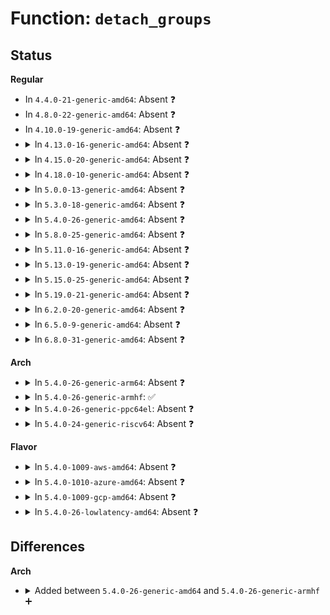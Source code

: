 # Function: <code>detach_groups</code>

## Status
<b>Regular</b>
<ul>
<li>
In <code>4.4.0-21-generic-amd64</code>: Absent ❓
</li>
<li>
In <code>4.8.0-22-generic-amd64</code>: Absent ❓
</li>
<li>
In <code>4.10.0-19-generic-amd64</code>: Absent ❓
</li>
<li>
<details>
<summary>In <code>4.13.0-16-generic-amd64</code>: Absent ❓</summary>

```json
{
  "name": "detach_groups",
  "collision_type": "Unique Static",
  "inline_type": "Selective",
  "funcs": [
    {
      "addr": 18446744071581858480,
      "name": "detach_groups",
      "external": false,
      "loc": "fs/configfs/dir.c:620",
      "file": "fs/configfs/dir.c",
      "inline": "not declared, inlined",
      "caller_inline": [],
      "caller_func": [
        "fs/configfs/dir.c:configfs_detach_group"
      ]
    }
  ],
  "symbols": [
    {
      "addr": 18446744071581858480,
      "name": "detach_groups.isra.23",
      "section": ".text",
      "bind": "STB_LOCAL",
      "size": 233
    }
  ]
}
```
</details>
</li>
<li>
<details>
<summary>In <code>4.15.0-20-generic-amd64</code>: Absent ❓</summary>

```json
{
  "name": "detach_groups",
  "collision_type": "Unique Static",
  "inline_type": "Selective",
  "funcs": [
    {
      "addr": 18446744071582008368,
      "name": "detach_groups",
      "external": false,
      "loc": "fs/configfs/dir.c:620",
      "file": "fs/configfs/dir.c",
      "inline": "not declared, inlined",
      "caller_inline": [],
      "caller_func": [
        "fs/configfs/dir.c:configfs_detach_group"
      ]
    }
  ],
  "symbols": [
    {
      "addr": 18446744071582008368,
      "name": "detach_groups.isra.23",
      "section": ".text",
      "bind": "STB_LOCAL",
      "size": 233
    }
  ]
}
```
</details>
</li>
<li>
<details>
<summary>In <code>4.18.0-10-generic-amd64</code>: Absent ❓</summary>

```json
{
  "name": "detach_groups",
  "collision_type": "Unique Static",
  "inline_type": "Selective",
  "funcs": [
    {
      "addr": 18446744071582195696,
      "name": "detach_groups",
      "external": false,
      "loc": "fs/configfs/dir.c:620",
      "file": "fs/configfs/dir.c",
      "inline": "not declared, inlined",
      "caller_inline": [],
      "caller_func": [
        "fs/configfs/dir.c:configfs_detach_group"
      ]
    }
  ],
  "symbols": [
    {
      "addr": 18446744071582195696,
      "name": "detach_groups.isra.27",
      "section": ".text",
      "bind": "STB_LOCAL",
      "size": 232
    }
  ]
}
```
</details>
</li>
<li>
<details>
<summary>In <code>5.0.0-13-generic-amd64</code>: Absent ❓</summary>

```json
{
  "name": "detach_groups",
  "collision_type": "Unique Static",
  "inline_type": "Selective",
  "funcs": [
    {
      "addr": 18446744071582290784,
      "name": "detach_groups",
      "external": false,
      "loc": "fs/configfs/dir.c:620",
      "file": "fs/configfs/dir.c",
      "inline": "not declared, inlined",
      "caller_inline": [],
      "caller_func": [
        "fs/configfs/dir.c:configfs_detach_group"
      ]
    }
  ],
  "symbols": [
    {
      "addr": 18446744071582290784,
      "name": "detach_groups.isra.28",
      "section": ".text",
      "bind": "STB_LOCAL",
      "size": 232
    }
  ]
}
```
</details>
</li>
<li>
<details>
<summary>In <code>5.3.0-18-generic-amd64</code>: Absent ❓</summary>

```json
{
  "name": "detach_groups",
  "collision_type": "Unique Static",
  "inline_type": "Selective",
  "funcs": [
    {
      "addr": 18446744071582457440,
      "name": "detach_groups",
      "external": false,
      "loc": "fs/configfs/dir.c:637",
      "file": "fs/configfs/dir.c",
      "inline": "not declared, inlined",
      "caller_inline": [],
      "caller_func": [
        "fs/configfs/dir.c:configfs_detach_group"
      ]
    }
  ],
  "symbols": [
    {
      "addr": 18446744071582457440,
      "name": "detach_groups.isra.0",
      "section": ".text",
      "bind": "STB_LOCAL",
      "size": 251
    }
  ]
}
```
</details>
</li>
<li>
<details>
<summary>In <code>5.4.0-26-generic-amd64</code>: Absent ❓</summary>

```json
{
  "name": "detach_groups",
  "collision_type": "Unique Static",
  "inline_type": "Selective",
  "funcs": [
    {
      "addr": 18446744071582557296,
      "name": "detach_groups",
      "external": false,
      "loc": "fs/configfs/dir.c:632",
      "file": "fs/configfs/dir.c",
      "inline": "not declared, inlined",
      "caller_inline": [],
      "caller_func": [
        "fs/configfs/dir.c:configfs_detach_group"
      ]
    }
  ],
  "symbols": [
    {
      "addr": 18446744071582557296,
      "name": "detach_groups.isra.0",
      "section": ".text",
      "bind": "STB_LOCAL",
      "size": 251
    }
  ]
}
```
</details>
</li>
<li>
<details>
<summary>In <code>5.8.0-25-generic-amd64</code>: Absent ❓</summary>

```json
{
  "name": "detach_groups",
  "collision_type": "Unique Static",
  "inline_type": "Selective",
  "funcs": [
    {
      "addr": 18446744071582864464,
      "name": "detach_groups",
      "external": false,
      "loc": "fs/configfs/dir.c:632",
      "file": "fs/configfs/dir.c",
      "inline": "not declared, inlined",
      "caller_inline": [],
      "caller_func": [
        "fs/configfs/dir.c:configfs_unregister_subsystem",
        "fs/configfs/dir.c:configfs_unregister_group",
        "fs/configfs/dir.c:configfs_rmdir"
      ]
    }
  ],
  "symbols": [
    {
      "addr": 18446744071582864464,
      "name": "detach_groups.isra.0",
      "section": ".text",
      "bind": "STB_LOCAL",
      "size": 281
    }
  ]
}
```
</details>
</li>
<li>
<details>
<summary>In <code>5.11.0-16-generic-amd64</code>: Absent ❓</summary>

```json
{
  "name": "detach_groups",
  "collision_type": "Unique Static",
  "inline_type": "Selective",
  "funcs": [
    {
      "addr": 18446744071582937456,
      "name": "detach_groups",
      "external": false,
      "loc": "fs/configfs/dir.c:633",
      "file": "fs/configfs/dir.c",
      "inline": "not declared, inlined",
      "caller_inline": [],
      "caller_func": [
        "fs/configfs/dir.c:configfs_unregister_subsystem",
        "fs/configfs/dir.c:configfs_unregister_group",
        "fs/configfs/dir.c:configfs_rmdir"
      ]
    }
  ],
  "symbols": [
    {
      "addr": 18446744071582937456,
      "name": "detach_groups.isra.0",
      "section": ".text",
      "bind": "STB_LOCAL",
      "size": 281
    }
  ]
}
```
</details>
</li>
<li>
<details>
<summary>In <code>5.13.0-19-generic-amd64</code>: Absent ❓</summary>

```json
{
  "name": "detach_groups",
  "collision_type": "Unique Static",
  "inline_type": "Selective",
  "funcs": [
    {
      "addr": 18446744071582964544,
      "name": "detach_groups",
      "external": false,
      "loc": "fs/configfs/dir.c:631",
      "file": "fs/configfs/dir.c",
      "inline": "not declared, inlined",
      "caller_inline": [],
      "caller_func": [
        "fs/configfs/dir.c:configfs_unregister_subsystem",
        "fs/configfs/dir.c:configfs_unregister_group",
        "fs/configfs/dir.c:configfs_rmdir"
      ]
    }
  ],
  "symbols": [
    {
      "addr": 18446744071582964544,
      "name": "detach_groups.isra.0",
      "section": ".text",
      "bind": "STB_LOCAL",
      "size": 281
    }
  ]
}
```
</details>
</li>
<li>
<details>
<summary>In <code>5.15.0-25-generic-amd64</code>: Absent ❓</summary>

```json
{
  "name": "detach_groups",
  "collision_type": "Unique Static",
  "inline_type": "Selective",
  "funcs": [
    {
      "addr": 18446744071583299184,
      "name": "detach_groups",
      "external": false,
      "loc": "fs/configfs/dir.c:614",
      "file": "fs/configfs/dir.c",
      "inline": "not declared, inlined",
      "caller_inline": [],
      "caller_func": [
        "fs/configfs/dir.c:configfs_unregister_subsystem",
        "fs/configfs/dir.c:configfs_unregister_group",
        "fs/configfs/dir.c:configfs_rmdir"
      ]
    }
  ],
  "symbols": [
    {
      "addr": 18446744071583299184,
      "name": "detach_groups.isra.0",
      "section": ".text",
      "bind": "STB_LOCAL",
      "size": 281
    }
  ]
}
```
</details>
</li>
<li>
<details>
<summary>In <code>5.19.0-21-generic-amd64</code>: Absent ❓</summary>

```json
{
  "name": "detach_groups",
  "collision_type": "Unique Static",
  "inline_type": "Selective",
  "funcs": [
    {
      "addr": 18446744071583807456,
      "name": "detach_groups",
      "external": false,
      "loc": "fs/configfs/dir.c:614",
      "file": "fs/configfs/dir.c",
      "inline": "not declared, inlined",
      "caller_inline": [],
      "caller_func": [
        "fs/configfs/dir.c:configfs_unregister_subsystem",
        "fs/configfs/dir.c:configfs_unregister_group",
        "fs/configfs/dir.c:configfs_rmdir"
      ]
    }
  ],
  "symbols": [
    {
      "addr": 18446744071583807456,
      "name": "detach_groups.isra.0",
      "section": ".text",
      "bind": "STB_LOCAL",
      "size": 277
    }
  ]
}
```
</details>
</li>
<li>
<details>
<summary>In <code>6.2.0-20-generic-amd64</code>: Absent ❓</summary>

```json
{
  "name": "detach_groups",
  "collision_type": "Unique Static",
  "inline_type": "Selective",
  "funcs": [
    {
      "addr": 18446744071584428704,
      "name": "detach_groups",
      "external": false,
      "loc": "fs/configfs/dir.c:616",
      "file": "fs/configfs/dir.c",
      "inline": "not declared, inlined",
      "caller_inline": [],
      "caller_func": [
        "fs/configfs/dir.c:configfs_unregister_subsystem",
        "fs/configfs/dir.c:configfs_unregister_group",
        "fs/configfs/dir.c:configfs_rmdir"
      ]
    }
  ],
  "symbols": [
    {
      "addr": 18446744071584428704,
      "name": "detach_groups.isra.0",
      "section": ".text",
      "bind": "STB_LOCAL",
      "size": 277
    }
  ]
}
```
</details>
</li>
<li>
<details>
<summary>In <code>6.5.0-9-generic-amd64</code>: Absent ❓</summary>

```json
{
  "name": "detach_groups",
  "collision_type": "Unique Static",
  "inline_type": "Selective",
  "funcs": [
    {
      "addr": 18446744071584657440,
      "name": "detach_groups",
      "external": false,
      "loc": "fs/configfs/dir.c:616",
      "file": "fs/configfs/dir.c",
      "inline": "not declared, inlined",
      "caller_inline": [],
      "caller_func": [
        "fs/configfs/dir.c:configfs_unregister_subsystem",
        "fs/configfs/dir.c:configfs_unregister_group",
        "fs/configfs/dir.c:configfs_rmdir"
      ]
    }
  ],
  "symbols": [
    {
      "addr": 18446744071584657440,
      "name": "detach_groups.isra.0",
      "section": ".text",
      "bind": "STB_LOCAL",
      "size": 277
    }
  ]
}
```
</details>
</li>
<li>
<details>
<summary>In <code>6.8.0-31-generic-amd64</code>: Absent ❓</summary>

```json
{
  "name": "detach_groups",
  "collision_type": "Unique Static",
  "inline_type": "Selective",
  "funcs": [
    {
      "addr": 18446744071584890160,
      "name": "detach_groups",
      "external": false,
      "loc": "fs/configfs/dir.c:616",
      "file": "fs/configfs/dir.c",
      "inline": "not declared, inlined",
      "caller_inline": [],
      "caller_func": [
        "fs/configfs/dir.c:configfs_unregister_subsystem",
        "fs/configfs/dir.c:configfs_unregister_group",
        "fs/configfs/dir.c:configfs_rmdir"
      ]
    }
  ],
  "symbols": [
    {
      "addr": 18446744071584890160,
      "name": "detach_groups.isra.0",
      "section": ".text",
      "bind": "STB_LOCAL",
      "size": 280
    }
  ]
}
```
</details>
</li>
</ul>
<b>Arch</b>
<ul>
<li>
<details>
<summary>In <code>5.4.0-26-generic-arm64</code>: Absent ❓</summary>

```json
{
  "name": "detach_groups",
  "collision_type": "Unique Static",
  "inline_type": "Selective",
  "funcs": [
    {
      "addr": 18446603336494197104,
      "name": "detach_groups",
      "external": false,
      "loc": "fs/configfs/dir.c:632",
      "file": "fs/configfs/dir.c",
      "inline": "not declared, inlined",
      "caller_inline": [],
      "caller_func": [
        "fs/configfs/dir.c:configfs_detach_group"
      ]
    }
  ],
  "symbols": [
    {
      "addr": 18446603336494197104,
      "name": "detach_groups.isra.0",
      "section": ".text",
      "bind": "STB_LOCAL",
      "size": 316
    }
  ]
}
```
</details>
</li>
<li>
<details>
<summary>In <code>5.4.0-26-generic-armhf</code>: ✅</summary>

```c
void detach_groups(struct config_group * group)
```

```json
{
  "name": "detach_groups",
  "collision_type": "Unique Static",
  "inline_type": "No",
  "funcs": [
    {
      "addr": 3227633140,
      "name": "detach_groups",
      "external": false,
      "loc": "fs/configfs/dir.c:632",
      "file": "fs/configfs/dir.c",
      "inline": "seen, unknown",
      "caller_inline": [],
      "caller_func": [
        "fs/configfs/dir.c:configfs_detach_group"
      ]
    }
  ],
  "symbols": [
    {
      "addr": 3227633140,
      "name": "detach_groups",
      "section": ".text",
      "bind": "STB_LOCAL",
      "size": 236
    }
  ]
}
```
</details>
</li>
<li>
<details>
<summary>In <code>5.4.0-26-generic-ppc64el</code>: Absent ❓</summary>

```json
{
  "name": "detach_groups",
  "collision_type": "Unique Static",
  "inline_type": "Selective",
  "funcs": [
    {
      "addr": 13835058055287890656,
      "name": "detach_groups",
      "external": false,
      "loc": "fs/configfs/dir.c:632",
      "file": "fs/configfs/dir.c",
      "inline": "not declared, inlined",
      "caller_inline": [],
      "caller_func": [
        "fs/configfs/dir.c:configfs_detach_group"
      ]
    }
  ],
  "symbols": [
    {
      "addr": 13835058055287890656,
      "name": "detach_groups.isra.0",
      "section": ".text",
      "bind": "STB_LOCAL",
      "size": 396
    }
  ]
}
```
</details>
</li>
<li>
<details>
<summary>In <code>5.4.0-24-generic-riscv64</code>: Absent ❓</summary>

```json
{
  "name": "detach_groups",
  "collision_type": "Unique Static",
  "inline_type": "Selective",
  "funcs": [
    {
      "addr": 18446743936273658292,
      "name": "detach_groups",
      "external": false,
      "loc": "fs/configfs/dir.c:632",
      "file": "fs/configfs/dir.c",
      "inline": "not declared, inlined",
      "caller_inline": [],
      "caller_func": [
        "fs/configfs/dir.c:configfs_detach_group"
      ]
    }
  ],
  "symbols": [
    {
      "addr": 18446743936273658292,
      "name": "detach_groups.isra.0",
      "section": ".text",
      "bind": "STB_LOCAL",
      "size": 302
    }
  ]
}
```
</details>
</li>
</ul>
<b>Flavor</b>
<ul>
<li>
<details>
<summary>In <code>5.4.0-1009-aws-amd64</code>: Absent ❓</summary>

```json
{
  "name": "detach_groups",
  "collision_type": "Unique Static",
  "inline_type": "Selective",
  "funcs": [
    {
      "addr": 18446744071582526032,
      "name": "detach_groups",
      "external": false,
      "loc": "fs/configfs/dir.c:632",
      "file": "fs/configfs/dir.c",
      "inline": "not declared, inlined",
      "caller_inline": [],
      "caller_func": [
        "fs/configfs/dir.c:configfs_detach_group"
      ]
    }
  ],
  "symbols": [
    {
      "addr": 18446744071582526032,
      "name": "detach_groups.isra.0",
      "section": ".text",
      "bind": "STB_LOCAL",
      "size": 251
    }
  ]
}
```
</details>
</li>
<li>
<details>
<summary>In <code>5.4.0-1010-azure-amd64</code>: Absent ❓</summary>

```json
{
  "name": "detach_groups",
  "collision_type": "Unique Static",
  "inline_type": "Selective",
  "funcs": [
    {
      "addr": 18446744071582463200,
      "name": "detach_groups",
      "external": false,
      "loc": "fs/configfs/dir.c:632",
      "file": "fs/configfs/dir.c",
      "inline": "not declared, inlined",
      "caller_inline": [],
      "caller_func": [
        "fs/configfs/dir.c:configfs_detach_group"
      ]
    }
  ],
  "symbols": [
    {
      "addr": 18446744071582463200,
      "name": "detach_groups.isra.0",
      "section": ".text",
      "bind": "STB_LOCAL",
      "size": 251
    }
  ]
}
```
</details>
</li>
<li>
<details>
<summary>In <code>5.4.0-1009-gcp-amd64</code>: Absent ❓</summary>

```json
{
  "name": "detach_groups",
  "collision_type": "Unique Static",
  "inline_type": "Selective",
  "funcs": [
    {
      "addr": 18446744071582516512,
      "name": "detach_groups",
      "external": false,
      "loc": "fs/configfs/dir.c:632",
      "file": "fs/configfs/dir.c",
      "inline": "not declared, inlined",
      "caller_inline": [],
      "caller_func": [
        "fs/configfs/dir.c:configfs_detach_group"
      ]
    }
  ],
  "symbols": [
    {
      "addr": 18446744071582516512,
      "name": "detach_groups.isra.0",
      "section": ".text",
      "bind": "STB_LOCAL",
      "size": 251
    }
  ]
}
```
</details>
</li>
<li>
<details>
<summary>In <code>5.4.0-26-lowlatency-amd64</code>: Absent ❓</summary>

```json
{
  "name": "detach_groups",
  "collision_type": "Unique Static",
  "inline_type": "Selective",
  "funcs": [
    {
      "addr": 18446744071582597120,
      "name": "detach_groups",
      "external": false,
      "loc": "fs/configfs/dir.c:632",
      "file": "fs/configfs/dir.c",
      "inline": "not declared, inlined",
      "caller_inline": [],
      "caller_func": [
        "fs/configfs/dir.c:configfs_detach_group"
      ]
    }
  ],
  "symbols": [
    {
      "addr": 18446744071582597120,
      "name": "detach_groups.isra.0",
      "section": ".text",
      "bind": "STB_LOCAL",
      "size": 233
    }
  ]
}
```
</details>
</li>
</ul>

## Differences
<b>Arch</b>
<ul>
<li>
<details>
<summary>Added between <code>5.4.0-26-generic-amd64</code> and <code>5.4.0-26-generic-armhf</code> ➕</summary>

```c
void detach_groups(struct config_group * group)
```
</details>
</li>
</ul>
